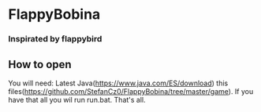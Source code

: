 # FlappyBobina
<h3>Inspirated by flappybird</h3>

## How to open
You will need: Latest Java(https://www.java.com/ES/download)
this files(https://github.com/StefanCz0/FlappyBobina/tree/master/game). 
If you have that all you wil run run.bat.
That's all.
